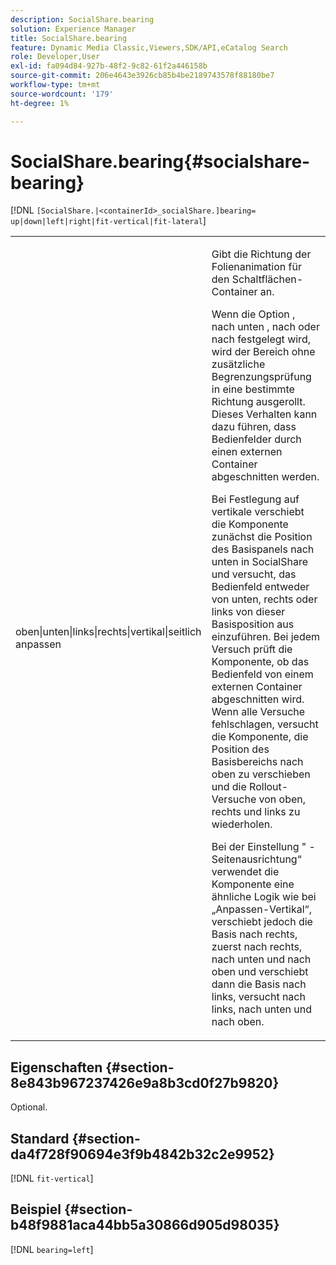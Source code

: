 ```yaml
---
description: SocialShare.bearing
solution: Experience Manager
title: SocialShare.bearing
feature: Dynamic Media Classic,Viewers,SDK/API,eCatalog Search
role: Developer,User
exl-id: fa094d84-927b-48f2-9c82-61f2a446158b
source-git-commit: 206e4643e3926cb85b4be2189743578f88180be7
workflow-type: tm+mt
source-wordcount: '179'
ht-degree: 1%

---
```


# SocialShare.bearing{#socialshare-bearing}

[!DNL `[SocialShare.|<containerId>_socialShare.]bearing= up|down|left|right|fit-vertical|fit-lateral`]

<table id="table_0002BE81371D4E16A56FBEDD13FDF3C2"> 
 <tbody> 
  <tr> 
   <td colname="col1"> <p> <span class="codeph"> oben|unten|links|rechts|vertikal|seitlich anpassen</span> </p> </td> 
   <td colname="col2"> <p> Gibt die Richtung der Folienanimation für den Schaltflächen-Container an. </p> <p> Wenn die Option </span> <span class="codeph">, </span> nach unten <span class="codeph">, </span> nach <span class="codeph"> oder </span> nach <span class="codeph"> festgelegt wird, wird der Bereich ohne zusätzliche Begrenzungsprüfung in eine bestimmte Richtung ausgerollt. Dieses Verhalten kann dazu führen, dass Bedienfelder durch einen externen Container abgeschnitten werden. </p> <p>Bei Festlegung auf <span class="codeph"> vertikale </span> verschiebt die Komponente zunächst die Position des Basispanels nach unten in SocialShare und versucht, das Bedienfeld entweder von unten, rechts oder links von dieser Basisposition aus einzuführen. Bei jedem Versuch prüft die Komponente, ob das Bedienfeld von einem externen Container abgeschnitten wird. Wenn alle Versuche fehlschlagen, versucht die Komponente, die Position des Basisbereichs nach oben zu verschieben und die Rollout-Versuche von oben, rechts und links zu wiederholen. </p> <p>Bei der Einstellung "<span class="codeph"> </span>-Seitenausrichtung“ verwendet die Komponente eine ähnliche Logik wie bei „Anpassen-Vertikal“, verschiebt jedoch die Basis nach rechts, zuerst nach rechts, nach unten und nach oben und verschiebt dann die Basis nach links, versucht nach links, nach unten und nach oben. </p> </td> 
  </tr> 
 </tbody> 
</table>

## Eigenschaften {#section-8e843b967237426e9a8b3cd0f27b9820}

Optional.

## Standard {#section-da4f728f90694e3f9b4842b32c2e9952}

[!DNL `fit-vertical`]

## Beispiel {#section-b48f9881aca44bb5a30866d905d98035}

[!DNL `bearing=left`]
